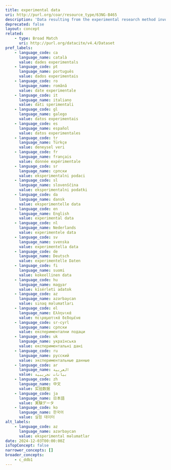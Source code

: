 ```yaml
---
title: experimental data
uri: http://purl.org/coar/resource_type/63NG-B465
description: 'Data resulting from the experimental research method involving the manipulation of some or all of the independent variables included in the hypotheses. [Source: Adapted from https://ddialliance.org/Specification/DDI-CV/ModeOfCollection_3.0.html]'
deprecated: false
layout: concept
related:
    - type: Broad Match
      uri: http://purl.org/datacite/v4.4/Dataset
pref_labels:
    - language_code: ca
      language_name: català
      value: dades experimentals
    - language_code: pt
      language_name: português
      value: dados experimentais
    - language_code: ro
      language_name: română
      value: date experimentale
    - language_code: it
      language_name: italiano
      value: dati sperimentali
    - language_code: gl
      language_name: galego
      value: datos experimentais
    - language_code: es
      language_name: español
      value: datos experimentales
    - language_code: tr
      language_name: Türkçe
      value: deneysel veri
    - language_code: fr
      language_name: français
      value: donnée expérimentale
    - language_code: sr
      language_name: српски
      value: eksperimentalni podaci
    - language_code: sl
      language_name: slovenščina
      value: eksperimentalni podatki
    - language_code: da
      language_name: dansk
      value: eksperimentelle data
    - language_code: en
      language_name: English
      value: experimental data
    - language_code: nl
      language_name: Nederlands
      value: experimentele data
    - language_code: sv
      language_name: svenska
      value: experimentella data
    - language_code: de
      language_name: Deutsch
      value: experimentelle Daten
    - language_code: fi
      language_name: suomi
      value: kokeellinen data
    - language_code: hu
      language_name: magyar
      value: kísérleti adatok
    - language_code: az
      language_name: azərbaycan
      value: sınaq məlumatları
    - language_code: el
      language_name: Ελληνικά
      value: πειραματικά δεδομένα
    - language_code: sr-cyrl
      language_name: српски
      value: експериментални подаци
    - language_code: uk
      language_name: українська
      value: експериментальні дані
    - language_code: ru
      language_name: русский
      value: экспериментальные данные
    - language_code: ar
      language_name: العربية
      value: بيانات تجريبية
    - language_code: zh
      language_name: 中文
      value: 实验数据
    - language_code: ja
      language_name: 日本語
      value: 実験データ
    - language_code: ko
      language_name: 한국어
      value: 실험 데이터
alt_labels:
    - language_code: az
      language_name: azərbaycan
      value: eksperimental məlumatlar
date: 2024-12-03T00:00:00Z
isTopConcept: false
narrower_concepts: []
broader_concepts:
    - c_ddb1
---
```


